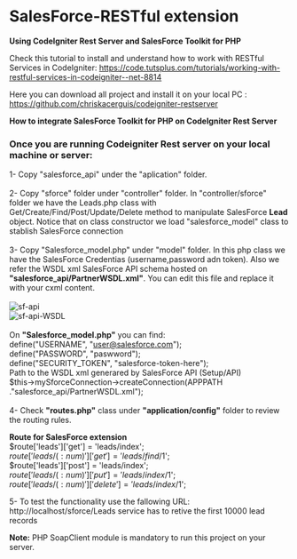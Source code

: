 # SalesForce-RESTful extension
<b>Using CodeIgniter Rest Server and SalesForce Toolkit for PHP</b>

Check this tutorial to install and understand how to work with RESTful Services in CodeIgniter: https://code.tutsplus.com/tutorials/working-with-restful-services-in-codeigniter--net-8814 

Here you can download all project and install it on your local PC : https://github.com/chriskacerguis/codeigniter-restserver

<b>How to integrate SalesForce Toolkit for PHP on CodeIgniter Rest Server</b></br>
### Once you are running Codeigniter Rest server on your local machine or server:</b>
1- Copy "salesforce_api" under the "aplication" folder.</br></br>
2- Copy "sforce" folder under "controller" folder. In "controller/sforce" folder we have the Leads.php class with Get/Create/Find/Post/Update/Delete method to manipulate SalesForce <b>Lead</b> object. Notice that on class constructor we load "salesforce_model" class to stablish SalesForce connection</br></br>
3- Copy "Salesforce_model.php" under "model" folder. In this php class we have the SalesForce Credentias (username,password adn token). Also we refer the WSDL xml SalesForce API schema hosted on <b>"salesforce_api/PartnerWSDL.xml"</b>. You can edit this file and replace it with your cxml content.</br></br>
![sf-api](https://user-images.githubusercontent.com/8003697/58886501-eafe3980-86db-11e9-9eca-316c20cc0fc9.jpg)
</br>
![sf-api-WSDL](https://user-images.githubusercontent.com/8003697/58886828-71b31680-86dc-11e9-89f5-bfd82fe5174f.jpg)
</br></br>
On <b>"Salesforce_model.php"</b> you can find:</br>
define("USERNAME", "user@salesforce.com");</br>
define("PASSWORD", "paswword");</br>
define("SECURITY_TOKEN", "salesforce-token-here");</br>
Path to the WSDL xml generared by SalesForce API (Setup/API)</br>
$this->mySforceConnection->createConnection(APPPATH ."salesforce_api/PartnerWSDL.xml");</br></br>
4- Check <b>"routes.php"</b> class under <b>"application/config"</b> folder to review the routing rules.</br>

<b>Route for SalesForce extension</b></br>
$route['leads']['get'] = 'leads/index';</br>
$route['leads/(:num)']['get'] = 'leads/find/$1';</br>
$route['leads']['post'] = 'leads/index';</br>
$route['leads/(:num)']['put'] = 'leads/index/$1';</br>
$route['leads/(:num)']['delete'] = 'leads/index/$1';</br>

5- To test the functionality use the fallowing URL: http://localhost/sforce/Leads service has to retive the first 10000 lead records

<b>Note:</b> PHP SoapClient module is mandatory to run this project on your server.
